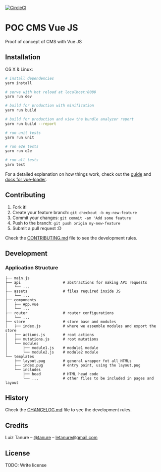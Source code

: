[![CircleCI](https://img.shields.io/circleci/project/github/letanure/poc-cms.svg)](https://circleci.com/gh/letanure/poc-cms)

# POC CMS  Vue JS

Proof of concept of CMS with Vue JS

## Installation

OS X & Linux:

``` bash
# install dependencies
yarn install

# serve with hot reload at localhost:8080
yarn run dev

# build for production with minification
yarn run build

# build for production and view the bundle analyzer report
yarn run build --report

# run unit tests
yarn run unit

# run e2e tests
yarn run e2e

# run all tests
yarn test
```

For a detailed explanation on how things work, check out the [guide](http://vuejs-templates.github.io/webpack/) and [docs for vue-loader](http://vuejs.github.io/vue-loader).

## Contributing

1. Fork it!
2. Create your feature branch: `git checkout -b my-new-feature`
3. Commit your changes: `git commit -am 'Add some feature'`
4. Push to the branch: `git push origin my-new-feature`
5. Submit a pull request :D

Check the [CONTRIBUTING.md](CONTRIBUTING.md) file to see the development rules.

## Development

### Application Structure

```
├── main.js
├── api                   # abstractions for making API requests
│   └── ...
├── assets                # files required inside JS
│   └── ...
├── components
│   ├── App.vue
│   └── ...
├── router                # router configurations
│   └── ...
├── store                 # store base and modules
│   ├── index.js          # where we assemble modules and export the store
│   ├── actions.js        # root actions
│   ├── mutations.js      # root mutations
│   └── modules
│       ├── module1.js    # module1 module
│       └── module2.js    # module2 module
└── templates
    ├── layout.pug        # general wrapper fot all HTMLs
    ├── index.pug         # entry point, using the layout.pug
    └── includes
        ├── head          # HTML head code
        └── ...           # other files to be included in pages and layout
```


## History

Check the [CHANGELOG.md](CHANGELOG.md) file to see the development rules.

## Credits

Luiz Tanure – [@tanure](https://twitter.com/tanure) – letanure@gmail.com

## License

TODO: Write license
